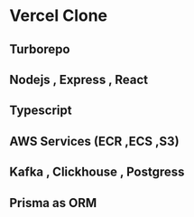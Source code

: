 # Vercel Clone

## Turborepo
## Nodejs , Express , React 
## Typescript
## AWS Services (ECR ,ECS ,S3)
## Kafka , Clickhouse , Postgress 
## Prisma as ORM 



